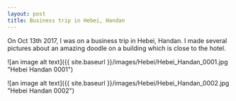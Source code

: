 ```yaml
---
layout: post
title: Business trip in Hebei, Handan
---
```


On Oct 13th 2017, I was on a business trip in Hebei, Handan. I made several pictures about an amazing doodle on a building which is close to the hotel. 

![an image alt text]({{ site.baseurl }}/images/Hebei/Hebei_Handan_0001.jpg "Hebei Handan 0001")

![an image alt text]({{ site.baseurl }}/images/Hebei/Hebei_Handan_0002.jpg "Hebei Handan 0002")





